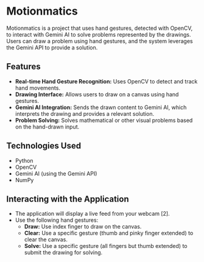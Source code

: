 # Motionmatics

Motionmatics is a project that uses hand gestures, detected with OpenCV, to interact with Gemini AI to solve problems represented by the drawings. Users can draw a problem using hand gestures, and the system leverages the Gemini API to provide a solution.

## Features

*   **Real-time Hand Gesture Recognition:** Uses OpenCV to detect and track hand movements.
*   **Drawing Interface:** Allows users to draw on a canvas using hand gestures.
*   **Gemini AI Integration:** Sends the drawn content to Gemini AI, which interprets the drawing and provides a relevant solution.
*   **Problem Solving:** Solves mathematical or other visual problems based on the hand-drawn input.

## Technologies Used

*   Python
*   OpenCV
*   Gemini AI (using the Gemini API)
*   NumPy

## Interacting with the Application

*   The application will display a live feed from your webcam [2].
*   Use the following hand gestures:
    *   **Draw:** Use index finger to draw on the canvas.
    *   **Clear:** Use a specific gesture (thumb and pinky finger extended) to clear the canvas.
    *   **Solve:** Use a specific gesture (all fingers but thumb extended) to submit the drawing for solving.
